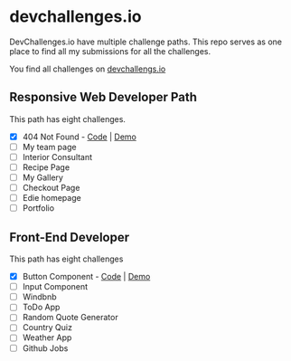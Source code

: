 # devchallenges.io

DevChallenges.io have multiple challenge paths. This repo serves as one place to find all my submissions for all the challenges.

You find all challenges on [devchallengs.io](https://devchallenges.io)

## Responsive Web Developer Path

This path has eight challenges.

- [x] 404 Not Found - [Code](./responsive-web-developer/404-not-found-master/) | [Demo](https://miracoly.github.io/devchallenges.io/responsive-web-developer/404-not-found-master/index.html)
- [ ] My team page
- [ ] Interior Consultant
- [ ] Recipe Page
- [ ] My Gallery
- [ ] Checkout Page
- [ ] Edie homepage
- [ ] Portfolio

## Front-End Developer

This path has eight challenges

- [x] Button Component - [Code](./front-end-developer/button-component/) | [Demo](https://miracoly.github.io/devchallenges.io/front-end-developer/button-component/build/index.html)
- [ ] Input Component
- [ ] Windbnb
- [ ] ToDo App
- [ ] Random Quote Generator
- [ ] Country Quiz
- [ ] Weather App
- [ ] Github Jobs

